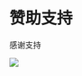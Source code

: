 # 赞助支持

感谢支持

<div><img src="https://jsd.cdn.zzko.cn/gh/ElainaFanBoy/picx-images-hosting@master/20230718/sponsors.png"></div>
